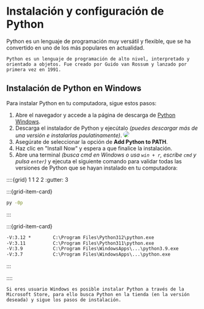 # Instalación y configuración de Python

Python es un lenguaje de programación muy versátil y flexible, que se ha convertido en uno de los más populares en actualidad.

```{note}
Python es un lenguaje de programación de alto nivel, interpretado y orientado a objetos. Fue creado por Guido van Rossum y lanzado por primera vez en 1991.
```

## Instalación de Python en Windows

Para instalar Python en tu computadora, sigue estos pasos:

1. Abre el navegador y accede a la página de descarga de [Python Windows](https://www.python.org/downloads/windows/).
2. Descarga el instalador de Python y ejecútalo *(puedes descargar más de una versión e instalarlas paulatinamente)*.
   <img src='../../_static/images/tema_01/py-vers.png' style='border-radius: 1rem;'/>
3. Asegúrate de seleccionar la opción de **Add Python to PATH**.
4. Haz clic en "Install Now" y espera a que finalice la instalación.
5. Abre una terminal *(busca cmd en Windows o usa `win + r`, escribe `cmd` y pulsa `enter`)* y ejecuta el siguiente comando para validar todas las versiones de Python que se hayan instalado en tu computadora:

::::{grid} 1 1 2 2
:gutter: 3

:::{grid-item-card}

```cmd
py -0p
```

:::

:::{grid-item-card}

```cmd
-V:3.12 *        C:\Program Files\Python312\python.exe
-V:3.11          C:\Program Files\Python311\python.exe
-V:3.9           C:\Program Files\WindowsApps\...\python3.9.exe
-V:3.7           C:\Program Files\WindowsApps\...\python.exe
```

:::

::::

```{tip}
Si eres usuario Windows es posible instalar Python a través de la Microsoft Store, para ello busca Python en la tienda (en la versión deseada) y sigue los pasos de instalación.
```
